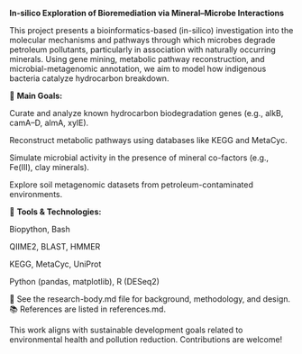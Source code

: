 **In-silico Exploration of Bioremediation via Mineral–Microbe Interactions**

This project presents a bioinformatics-based (in-silico) investigation into the molecular mechanisms and pathways through which microbes degrade petroleum pollutants, particularly in association with naturally occurring minerals. Using gene mining, metabolic pathway reconstruction, and microbial-metagenomic annotation, we aim to model how indigenous bacteria catalyze hydrocarbon breakdown.

🧬 **Main Goals:**

Curate and analyze known hydrocarbon biodegradation genes (e.g., alkB, camA–D, almA, xylE).

Reconstruct metabolic pathways using databases like KEGG and MetaCyc.

Simulate microbial activity in the presence of mineral co-factors (e.g., Fe(III), clay minerals).

Explore soil metagenomic datasets from petroleum-contaminated environments.

🔧 **Tools & Technologies:**

Biopython, Bash

QIIME2, BLAST, HMMER

KEGG, MetaCyc, UniProt

Python (pandas, matplotlib), R (DESeq2)

🧾 See the research-body.md file for background, methodology, and design.
📚 References are listed in references.md.

This work aligns with sustainable development goals related to environmental health and pollution reduction. Contributions are welcome!
